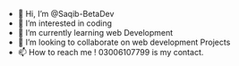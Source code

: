 - 👋 Hi, I’m @Saqib-BetaDev
- 👀 I’m interested in coding
- 🌱 I’m currently learning web Development
- 💞️ I’m looking to collaborate on web development Projects
- 📫 How to reach me ! 03006107799 is my contact.


